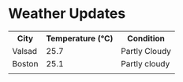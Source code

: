 # Weather Updates

<!-- WEATHER-UPDATE-START -->
<table><tr><th>City</th><th>Temperature (°C)</th><th>Condition</th></tr><tr><td>Valsad</td><td>25.7</td><td>Partly Cloudy</td></tr><tr><td>Boston</td><td>25.1</td><td>Partly cloudy</td></tr><tr><td></td><td></td><td></td></tr></table>
<!-- WEATHER-UPDATE-END -->
